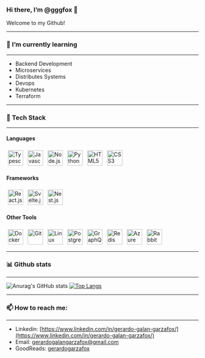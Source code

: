 ### Hi there, I’m @gggfox 👋
Welcome to my Github!

---
### 🌱 I’m currently learning 
---

- Backend Development
- Microservices
- Distributes Systems
- Devops 
- Kubernetes
- Terraform
  
---
### 🤖 Tech Stack
---
  
#### Languages
<p align="left">   
   <img alt="Typescript" title="Typescript" src="https://img.stackshare.io/service/1612/bynNY5dJ.jpg" height="40" style="vertical-align:top; margin:4px">
   <img alt="Javascript" title="Javascript" src="https://img.stackshare.io/service/1209/javascript.jpeg" height="40" style="vertical-align:top; margin:4px">
   <img alt="Node.js" title="Node.js" src="https://img.stackshare.io/service/1011/n1JRsFeB_400x400.png" height="40" style="vertical-align:top; margin:4px">
   <img alt="Python" title="Python" src="https://img.stackshare.io/service/993/pUBY5pVj.png" height="40" style="vertical-align:top; margin:4px">
   <img alt="HTML5" title="html" src="https://img.stackshare.io/service/2538/kEpgHiC9.png" height="40" style="vertical-align:top; margin:4px">
   <img alt="CSS3" title="Css" src="https://img.stackshare.io/service/6727/css.png" height="40" style="vertical-align:top; margin:4px">
</p>

#### Frameworks
<p align="left">   
   <img alt="React.js" title="React" src="https://img.stackshare.io/service/1020/OYIaJ1KK.png" height="40" style="vertical-align:top; margin:4px">
   <img alt="Svelte.js" title="Svelte" src="https://img.stackshare.io/service/6113/7exmJEg4_400x400.png" height="40" style="vertical-align:top; margin:4px">
   <img alt="Nest.js" title="Nest.js" src="https://img.stackshare.io/service/8747/4zsOyxko_400x400.jpg" height="40" style="vertical-align:top; margin:4px">
  
</p>

#### Other Tools
<p align="left">
   <img alt="Docker" title="Docker" src="https://img.stackshare.io/service/586/n4u37v9t_400x400.png" height="40" style="vertical-align:top; margin:4px">
   <img alt="Git" title="Git" src="https://img.stackshare.io/service/1046/git.png" height="40" style="vertical-align:top; margin:4px">
   <img alt="Linux" title="Linux" src="https://img.stackshare.io/service/10483/linux.png" height="40" style="vertical-align:top; margin:4px">
   <img alt="PostgreSQL" title="PostgreSQL" src="https://img.stackshare.io/service/1028/ASOhU5xJ.png" height="40" style="vertical-align:top; margin:4px">
   <img alt="GraphQL" title="GraphQL" src="https://img.stackshare.io/service/3820/12972006.png" height="40" style="vertical-align:top; margin:4px">
   <img alt="Redis" title="Redis" src="https://img.stackshare.io/service/1031/default_cbce472cd134adc6688572f999e9122b9657d4ba.png" height="40" style="vertical-align:top; margin:4px">
   <img alt="Azure" title="Azure" src="https://img.stackshare.io/service/4313/XNKktHjN_400x400.png" height="40" style="vertical-align:top; margin:4px">
   <img alt="RabbitMQ" title="RabbitMQ" src="https://img.stackshare.io/service/1061/default_df93e9a30d27519161b39d8c1d5c223c1642d187.jpg" height="40" style="vertical-align:top; margin:4px">
</p>

<!--
https://stackshare.io/feed
   <img alt="" title="" src="" height="40" style="vertical-align:top; margin:4px">
-->

<style>
  .tooltip .tooltiptext {
    width: 100px;
    top: 100%;
    left: 50%;
    margin-left: -50px; /* This makes the margin half of the width to the center */
}
</style>
---
### 📊 Github stats
---

![Anurag's GitHub stats](https://github-readme-stats.vercel.app/api?username=gggfox&show_icons=true&theme=radical)
[![Top Langs](https://github-readme-stats.vercel.app/api/top-langs/?username=gggfox&layout=compact&theme=radical)](https://github.com/anuraghazra/github-readme-stats)

---
### 📫 How to reach me: 
---

* Linkedin: [https://www.linkedin.com/in/gerardo-galan-garzafox/](https://www.linkedin.com/in/gerardo-galan-garzafox/)
* Email: gerardogalangarzafox@gmail.com
* GoodReads: [gerardogarzafox](https://www.goodreads.com/user/show/90067116-gerardo-garzafox)
<!-- * Youtube: [gggfox](https://www.youtube.com/channel/UCWYq3iNgMkEFAZFYZcb0Xdg) -->
